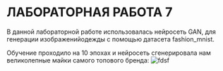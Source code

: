 # ЛАБОРАТОРНАЯ РАБОТА 7
В данной лабораторной работе использовалась нейросеть GAN, для генерации изображенийодежды с помощью датасета fashion_mnist.

Обучение проходило на 10 эпохах и нейросеть сгенерировала нам великолепные майки самого топового бренда:
![fdsf](https://sun3-18.userapi.com/impg/C2-Ds50hpYkPk-WTMsD_Flch8mURkEW6v8du1g/za5lZjhFNlo.jpg?size=633x560&quality=96&sign=905f82dcda2d11ec65b69923e21b593a&type=album)

